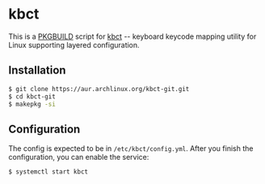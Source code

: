 # kbct

This is a [PKGBUILD](https://wiki.archlinux.org/title/PKGBUILD) script
for [kbct](https://github.com/samvel1024/kbct) -- keyboard keycode
mapping utility for Linux supporting layered configuration.

## Installation

```sh
$ git clone https://aur.archlinux.org/kbct-git.git
$ cd kbct-git
$ makepkg -si
```

## Configuration

The config is expected to be in `/etc/kbct/config.yml`. After you
finish the configuration, you can enable the service:

```sh
$ systemctl start kbct
```
